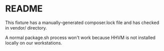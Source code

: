 # README

This fixture has a manually-generated composer.lock file and has checked in vendor/ directory.

A normal package.sh process won't work because HHVM is not installed locally on our workstations.